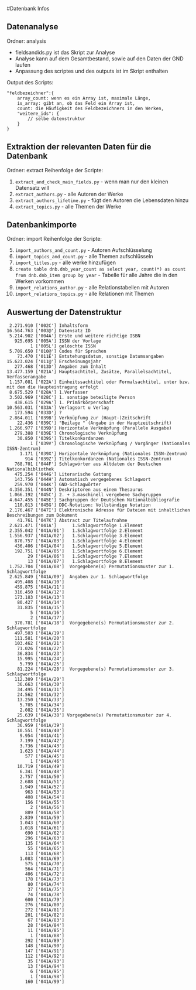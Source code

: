 #Datenbank Infos

## Datenanalyse

Ordner: analysis
* fieldsandids.py ist das Skript zur Analyse
* Analyse kann auf dem Gesamtbestand, sowie auf den Daten der GND laufen
* Anpassung des scriptes und des outputs ist im Skript enthalten

Output des Scripts:

```
"feldbezeichner":{
    array_count: wenn es ein Array ist, maximale Länge,
    is_array: gibt an, ob das Feld ein Array ist,
    count: die Häufigkeit des Feldbezeichners in den Werken,
    "weitere_ids": {
        // selbe datenstruktur
    }
}
```

## Extraktion der relevanten Daten für die Datenbank

Ordner: extract
Reihenfolge der Scripte:

1. `extract_and_check_main_fields.py` - wenn man nur den kleinen Datensatz will
2. `extract_authors.py` - alle Autoren der Werke 
3. `extract_authors_lifetime.py` - fügt den Autoren die Lebensdaten hinzu 
4. `extract_topics.py` - alle Themen der Werke 

## Datenbankimporte

Ordner: import
Reihenfolge der Scripte:

5. `import_authors_and_count.py` - Autoren Aufschlüsselung
6. `import_topics_and_count.py` - alle Themen aufschlüsseln
7. `import_titles.py` - alle werke hinzufügen
8. `create table dnb.dnb_year_count as select year, count(*) as count from dnb.dnb_item group by year` - Tabelle für alle Jahre die in den Werken vorkommen
9. `import_relations_author.py` - alle Relationstabellen mit Autoren
10. `import_relations_topics.py` - alle Relationen mit Themen

## Auswertung der Datenstruktur



```
 2.271.910 ['002C'] Inhaltsform
16.564.763 ['003@'] Datensatz ID
 5.214.902 ['004A'] Erste und weitere richtige ISBN
   925.695 ['005A'] ISSN der Vorlage
         1 ['005L'] gelöschte ISSN
 5.709.650 ['010@'] Codes für Sprachen
    73.470 ['011E'] Entstehungsdatum, sonstige Datumsangaben
15.623.024 ['011@'] Erscheinungsjahr
   277.468 ['013D'] Angaben zum Inhalt
13.477.159 ['021A'] Hauptsachtitel, Zusätze, Parallelsachtitel, Verfasserangabe
 1.157.081 ['022A'] Einheitssachtitel oder Formalsachtitel, unter bzw. mit dem die Haupteintragung erfolgt
 8.675.529 ['028A'] 1.Verfasser
 3.502.969 ['028C'] 1. sonstige beteiligte Person
   438.615 ['029A'] 1. Primärkörperschaft
10.563.031 ['033A'] Verlagsort u Verlag
   173.594 ['033D'] ?
 2.864.011 ['039B'] Verknüpfung zur (Haupt-)Zeitschrift
    22.436 ['039C'] "Beilage " (Angabe in der Hauptzeitschrift)
 1.266.977 ['039D'] Horizontale Verknüpfung (Parallele Ausgabe)
   279.388 ['039E'] Chronologische Verknüpfung
    30.850 ['039S'] Titelkonkordanzen
         1 ['039V'] Chronologische Verknüpfung / Vorgänger (Nationales ISSN-Zentrum)
     1.171 ['039X'] Horizontale Verknüpfung (Nationales ISSN-Zentrum)
       914 ['039Z'] Titelkonkordanzen (Nationales ISSN-Zentrum)
   768.701 ['044F'] Schlagwörter aus Altdaten der Deutschen Nationalbibliothek
   475.254 ['044G'] Literarische Gattung
   143.756 ['044H'] Automatisch vergegebenes Schlagwort
   259.970 ['044K'] GND-Schlagwörter
 4.350.351 ['044N'] Deskriptoren aus einem Thesaurus
 1.066.192 ['045C'] 2. + 3.maschinell vergebene Sachgruppen
 4.647.455 ['045E'] Sachgruppen der Deutschen Nationalbibliografie
   110.813 ['045G'] DDC-Notation: Vollständige Notation
 2.176.467 ['047I'] Elektronische Adresse für Dateien mit inhaltlichen Beschreibungen zum Dokument
    41.761 ['047K'] Abstract zur Titelaufnahme
 2.621.471 ['041A']      1.Schlagwortfolge 1.Element
 2.355.042 ['041A/01']   1.Schlagwortfolge 2.Element
 1.556.937 ['041A/02']   1.Schlagwortfolge 3.Element
   870.757 ['041A/03']   1.Schlagwortfolge 4.Element
   436.406 ['041A/04']   1.Schlagwortfolge 5.Element
   192.751 ['041A/05']   1.Schlagwortfolge 6.Element
        29 ['041A/06']   1.Schlagwortfolge 7.Element
        13 ['041A/07']   1.Schlagwortfolge 8.Element
 1.752.704 ['041A/08']  Vorgegebene(s) Permutationsmuster zur 1. Schlagwortfolge
 2.625.849 ['041A/09']  Angaben zur 1. Schlagwortfolge
   495.408 ['041A/10']
   459.875 ['041A/11']
   316.450 ['041A/12']
   173.183 ['041A/13']
    80.427 ['041A/14']
    31.835 ['041A/15']
         5 ['041A/16']
         2 ['041A/17']
   370.781 ['041A/18']  Vorgegebene(s) Permutationsmuster zur 2. Schlagwortfolge
   497.503 ['041A/19']
   111.581 ['041A/20']
   103.462 ['041A/21']
    71.026 ['041A/22']
    36.834 ['041A/23']
    15.995 ['041A/24']
     5.799 ['041A/25']
    81.224 ['041A/28']  Vorgegebene(s) Permutationsmuster zur 3. Schlagwortfolge
   112.309 ['041A/29']
    36.663 ['041A/30']
    34.495 ['041A/31']
    24.562 ['041A/32']
    13.250 ['041A/33']
     5.705 ['041A/34']
     2.082 ['041A/35']
    25.639 ['041A/38'] Vorgegebene(s) Permutationsmuster zur 4. Schlagwortfolge
    36.959 ['041A/39']
    10.551 ['041A/40']
     9.954 ['041A/41']
     7.199 ['041A/42']
     3.736 ['041A/43']
     1.623 ['041A/44']
       577 ['041A/45']
         1 ['041A/46']
    10.719 ['041A/49']
     6.341 ['041A/48']
     2.757 ['041A/50']
     2.688 ['041A/51']
     1.949 ['041A/52']
       963 ['041A/53']
       408 ['041A/54']
       156 ['041A/55']
         2 ['041A/56']
       889 ['041A/58']
     2.839 ['041A/59']
     1.043 ['041A/60']
     1.018 ['041A/61']
       690 ['041A/62']
       296 ['041A/63']
       135 ['041A/64']
        55 ['041A/65']
       113 ['041A/68']
     1.083 ['041A/69']
       575 ['041A/70']
       564 ['041A/71']
       406 ['041A/72']
       178 ['041A/73']
        80 ['041A/74']
        37 ['041A/75']
        74 ['041A/78']
       600 ['041A/79']
       276 ['041A/80']
       272 ['041A/81']
       201 ['041A/82']
        67 ['041A/83']
        28 ['041A/84']
        11 ['041A/85']
         1 ['041A/88']
       292 ['041A/89']
       148 ['041A/90']
       147 ['041A/91']
       112 ['041A/92']
        35 ['041A/93']
        13 ['041A/94']
         6 ['041A/95']
         1 ['041A/98']
       160 ['041A/99']
```

